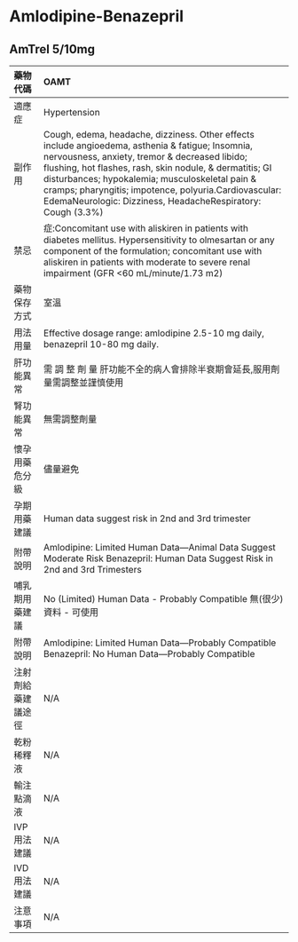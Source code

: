 # Amlodipine-Benazepril

## AmTrel 5/10mg

| 藥物代碼 | OAMT |
| :--- | :--- |
| 適應症 | Hypertension |
| 副作用 | Cough, edema, headache, dizziness. Other effects include angioedema, asthenia & fatigue; Insomnia, nervousness, anxiety, tremor & decreased libido; flushing, hot flashes, rash, skin nodule, & dermatitis; GI disturbances; hypokalemia; musculoskeletal pain & cramps; pharyngitis; impotence, polyuria.Cardiovascular: EdemaNeurologic: Dizziness, HeadacheRespiratory: Cough \(3.3%\) |
| 禁忌 | 症:Concomitant use with aliskiren in patients with diabetes mellitus. Hypersensitivity to olmesartan or any component of the formulation; concomitant use with aliskiren in patients with moderate to severe renal impairment \(GFR &lt;60 mL/minute/1.73 m2\) |
| 藥物保存方式 | 室溫 |
| 用法用量 | Effective dosage range: amlodipine 2.5-10 mg daily, benazepril 10-80 mg daily. |
| 肝功能異常 | 需 調 整 劑 量  肝功能不全的病人會排除半衰期會延長,服用劑量需調整並謹慎使用 |
| 腎功能異常 | 無需調整劑量 |
| 懷孕用藥危分級 | 儘量避免 |
| 孕期用藥建議 | Human data suggest risk in 2nd and 3rd trimester |
| 附帶說明 | Amlodipine: Limited Human Data—Animal Data Suggest Moderate Risk Benazepril: Human Data Suggest Risk in 2nd and 3rd Trimesters |
| 哺乳期用藥建議 | No \(Limited\) Human Data - Probably Compatible 無\(很少\)資料 - 可使用 |
| 附帶說明 | Amlodipine: Limited Human Data—Probably Compatible Benazepril: No Human Data—Probably Compatible |
| 注射劑給藥建議途徑 | N/A |
| 乾粉稀釋液 | N/A |
| 輸注點滴液 | N/A |
| IVP 用法建議 | N/A |
| IVD 用法建議 | N/A |
| 注意事項 | N/A |

